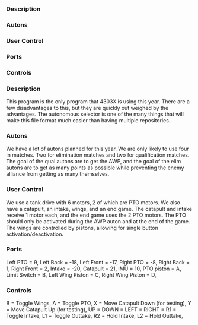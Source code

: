 ### Description
### Autons
### User Control
### Ports 
### Controls

### Description
This program is the only program that 4303X is using this year. There are a few disadvantages to this, but they are quickly out weighed by the advantages. The autonomous selector is one of the many things that will make this file format much easier than having multiple repositories.

### Autons
We have a lot of autons planned for this year. We are only likely to use four in matches. Two for elimination matches and two for qualification matches. The goal of the qual autons are to get the AWP, and the goal of the elim autons are to get as many points as possible while preventing the enemy alliance from getting as many themselves.

### User Control
We use a tank drive with 6 motors, 2 of which are PTO motors. We also have a catapult, an intake, wings, and an end game. The catapult and intake receive 1 motor each, and the end game uses the 2 PTO motors. The PTO should only be activated during the AWP auton and at the end of the game. The wings are controlled by pistons, allowing for single button activation/deactivation.

### Ports
Left PTO = 9,
Left Back = -18,
Left Front = -17,
Right PTO = -8,
Right Back = 1,
Right Front = 2,
Intake = -20,
Catapult = 21,
IMU = 10,
PTO piston = A,
Limit Switch = B,
Left Wing Piston  = C,
Right Wing Piston  = D,

### Controls
B = Toggle Wings,
A = Toggle PTO,
X = Move Catapult Down (for testing),
Y = Move Catapult Up (for testing),
UP = 
DOWN = 
LEFT = 
RIGHT = 
R1 = Toggle Intake,
L1 = Toggle Outtake,
R2 = Hold Intake,
L2 = Hold Outtake,